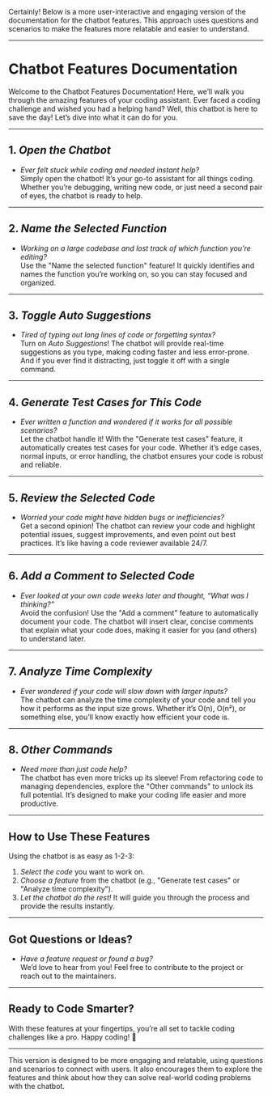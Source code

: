 Certainly! Below is a more user-interactive and engaging version of the documentation for the chatbot features. This approach uses questions and scenarios to make the features more relatable and easier to understand.

---

# Chatbot Features Documentation

Welcome to the Chatbot Features Documentation! Here, we’ll walk you through the amazing features of your coding assistant. Ever faced a coding challenge and wished you had a helping hand? Well, this chatbot is here to save the day! Let’s dive into what it can do for you.

---

## 1. *Open the Chatbot*
   - *Ever felt stuck while coding and needed instant help?*  
     Simply open the chatbot! It’s your go-to assistant for all things coding. Whether you’re debugging, writing new code, or just need a second pair of eyes, the chatbot is ready to help.

---

## 2. *Name the Selected Function*
   - *Working on a large codebase and lost track of which function you’re editing?*  
     Use the "Name the selected function" feature! It quickly identifies and names the function you’re working on, so you can stay focused and organized.

---

## 3. *Toggle Auto Suggestions*
   - *Tired of typing out long lines of code or forgetting syntax?*  
     Turn on *Auto Suggestions*! The chatbot will provide real-time suggestions as you type, making coding faster and less error-prone. And if you ever find it distracting, just toggle it off with a single command.

---

## 4. *Generate Test Cases for This Code*
   - *Ever written a function and wondered if it works for all possible scenarios?*  
     Let the chatbot handle it! With the "Generate test cases" feature, it automatically creates test cases for your code. Whether it’s edge cases, normal inputs, or error handling, the chatbot ensures your code is robust and reliable.

---

## 5. *Review the Selected Code*
   - *Worried your code might have hidden bugs or inefficiencies?*  
     Get a second opinion! The chatbot can review your code and highlight potential issues, suggest improvements, and even point out best practices. It’s like having a code reviewer available 24/7.

---

## 6. *Add a Comment to Selected Code*
   - *Ever looked at your own code weeks later and thought, “What was I thinking?”*  
     Avoid the confusion! Use the "Add a comment" feature to automatically document your code. The chatbot will insert clear, concise comments that explain what your code does, making it easier for you (and others) to understand later.

---

## 7. *Analyze Time Complexity*
   - *Ever wondered if your code will slow down with larger inputs?*  
     The chatbot can analyze the time complexity of your code and tell you how it performs as the input size grows. Whether it’s O(n), O(n²), or something else, you’ll know exactly how efficient your code is.

---

## 8. *Other Commands*
   - *Need more than just code help?*  
     The chatbot has even more tricks up its sleeve! From refactoring code to managing dependencies, explore the "Other commands" to unlock its full potential. It’s designed to make your coding life easier and more productive.

---

## How to Use These Features
Using the chatbot is as easy as 1-2-3:
1. *Select the code* you want to work on.
2. *Choose a feature* from the chatbot (e.g., "Generate test cases" or "Analyze time complexity").
3. *Let the chatbot do the rest!* It will guide you through the process and provide the results instantly.

---

## Got Questions or Ideas?
- *Have a feature request or found a bug?*  
   We’d love to hear from you! Feel free to contribute to the project or reach out to the maintainers.

---

## Ready to Code Smarter?
With these features at your fingertips, you’re all set to tackle coding challenges like a pro. Happy coding! 🚀

---

This version is designed to be more engaging and relatable, using questions and scenarios to connect with users. It also encourages them to explore the features and think about how they can solve real-world coding problems with the chatbot.
